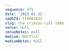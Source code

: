 ```yaml
---
sequence: 475
date: '2015-01-31'
imdbId: tt0062833
slug: the-crimson-cult-1968
venue: null
venueNotes: null
medium: Netflix
mediumNotes: null
---
```


